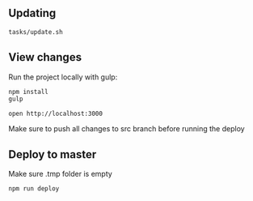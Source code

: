 ## Updating

```sh
tasks/update.sh
```

## View changes

Run the project locally with gulp: 

```sh
npm install
gulp
```
`open http://localhost:3000`

Make sure to push all changes to src branch before running the deploy

## Deploy to master

Make sure .tmp folder is empty

```sh
npm run deploy
```

